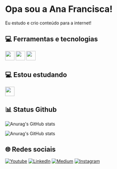 # Opa sou a Ana Francisca!

Eu estudo e crio conteúdo para a internet!


## 💻 Ferramentas e tecnologias

<img src="https://git-scm.com/images/logos/downloads/Git-Icon-1788C.png" height="30" width="30"> <img src="https://cdn.icon-icons.com/icons2/2415/PNG/512/linux_original_logo_icon_146433.png" height="30" width="30"> <img src="https://cdn-icons-png.flaticon.com/512/25/25231.png" height="30" width="30">

## 💻 Estou estudando

<img src="https://seeklogo.com/images/N/netwide-assembler-nasm-logo-EC5B1109AC-seeklogo.com.png" height="30" width="30">

## 📊 Status Github

![Anurag's GitHub stats](https://github-readme-stats.vercel.app/api?username=ana&show_icons=true&theme=radical)

![Anurag's GitHub stats](https://github-readme-stats.vercel.app/api/top-langs/?username=ana&layout=compact&langs_count=7&theme=radical)


## 🌐 Redes sociais

[![Youtube](https://img.shields.io/badge/YouTube-FF0000?style=for-the-badge&logo=youtube&logoColor=white)](https://www.youtube.com/channel/UCLeCn5fZCMYOrRSHmzHOuVg)
[![LinkedIn](https://img.shields.io/badge/LinkedIn-0077B5?style=for-the-badge&logo=linkedin&logoColor=white)](https://www.linkedin.com/in/ana-francisca-55ba11254/)
[![Medium](https://img.shields.io/badge/Medium-12100E?style=for-the-badge&logo=medium&logoColor=white)](https://medium.com/@pontuestudos)
[![Instagram](https://img.shields.io/badge/Instagram-E4405F?style=for-the-badge&logo=instagram&logoColor=white)](https://www.instagram.com/ana.pontuestudos/)
